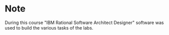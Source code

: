 # Note
During this course "IBM Rational Software Architect Designer" software was used to build the various tasks of the labs.
